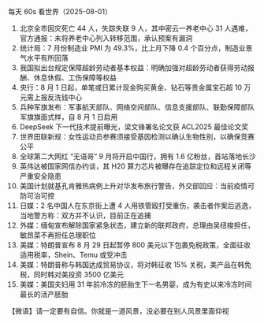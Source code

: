 每天 60s 看世界（2025-08-01）

1. 北京全市因灾死亡 44 人，失踪失联 9 人，其中密云一养老中心 31 人遇难，官方通报：未将养老中心列入转移范围，承认预案有漏洞
2. 统计局：7 月份制造业 PMI 为 49.3%，比上月下降 0.4 个百分点，制造业景气水平有所回落
3. 我国拟出台规定保障超龄劳动者基本权益：明确加强对超龄劳动者获得劳动报酬、休息休假、工伤保障等权益
4. 央行：8 月 1 日起，单笔或日累计现金购买黄金、钻石等贵金属宝石超 10 万元需上报反洗钱中心
5. 兵种军旗发布：军事航天部队、网络空间部队、信息支援部队、联勤保障部队军旗旗面式样，自 8 月 1 日启用
6. DeepSeek 下一代技术提前曝光，梁文锋署名论文获 ACL2025 最佳论文奖
7. 世界田联新规：女性运动员参赛须接受基因检测以确认生物性别，以确保竞赛公平
8. 全球第二大网红 “无语哥” 9 月将开启中国行，拥有 1.6 亿粉丝，首站落地长沙
9. 英伟达被国家网信办约谈，其 H20 算力芯片被曝存在追踪定位和远程关闭等严重安全隐患
10. 美国计划就基孔肯雅热病例上升对华发布旅行警告，外交部回应：当前疫情可防可治可控
11. 日媒：2 名中国人在东京街上遭 4 人用铁管殴打受重伤，袭击者作案后逃逸，当地警方称：双方并不认识，目前正在追捕
12. 外媒：缅甸宣布解除国家紧急状态，建立新的联邦政府，总理由吴纽梭担任，敏昂菜不再担任总理职位
13. 美媒：特朗普宣布 8 月 29 日起暂停 800 美元以下包裹免税政策，全面征收适用税率，Shein、Temu 或受冲击
14. 美媒：特朗普称与韩国达成贸易协议，将对韩征收 15% 关税，美产品在韩免税，同时韩对美投资 3500 亿美元
15. 美媒：美国夫妇用 31 年前冷冻的胚胎生下一名男婴，成为有史以来冷冻时间最长的活产胚胎

【微语】请一定要有自信。你就是一道风景，没必要在别人风景里面仰视